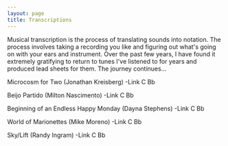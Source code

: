 ```yaml
---
layout: page
title: Transcriptions
---
```


Musical transcription is the process of translating sounds into notation. The process involves taking a recording you like and figuring out what's going on with your ears and instrument. Over the past few years, I have found it extremely gratifying to return to tunes I've listened to for years and produced lead sheets for them. The journey continues...

Microcosm for Two (Jonathan Kreisberg)
-Link C Bb

Beijo Partido (Milton Nascimento)
-Link C Bb

Beginning of an Endless Happy Monday (Dayna Stephens)
-Link C Bb

World of Marionettes (Mike Moreno)
-Link C Bb

Sky/Lift (Randy Ingram)
-Link C Bb